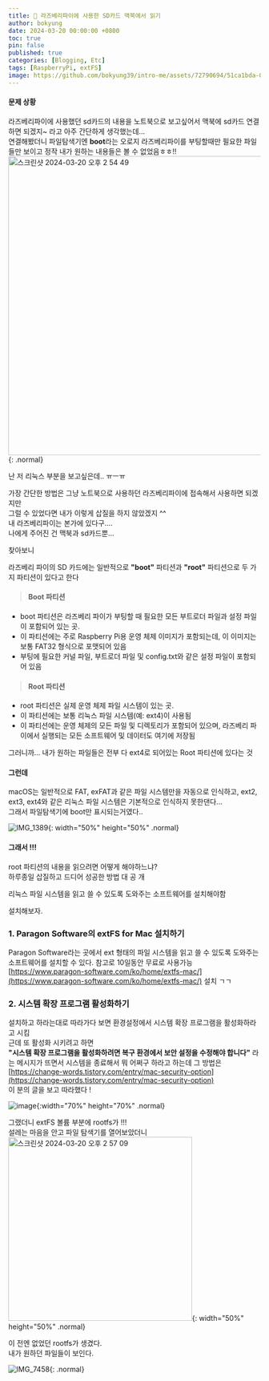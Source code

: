 ```yaml
---
title: 🔨 라즈베리파이에 사용한 SD카드 맥북에서 읽기
author: bokyung
date: 2024-03-20 00:00:00 +0800
toc: true
pin: false
published: true
categories: [Blogging, Etc]
tags: [RaspberryPi, extFS]
image: https://github.com/bokyung39/intro-me/assets/72790694/51ca1bda-08b1-4939-a975-36c4bd0ffd1e
---
```


#### **문제 상황**

라즈베리파이에 사용했던 sd카드의 내용을 노트북으로 보고싶어서 맥북에 sd카드 연결하면 되겠지~ 라고 아주 간단하게 생각했는데... <br>
연결해봤더니 파일탐색기엔 **boot**라는 오로지 라즈베리파이를 부팅할때만 필요한 파일들만 보이고 정작 내가 원하는 내용들은 볼 수 없었음ㅎㅎ!!<br>
<img width="597" alt="스크린샷 2024-03-20 오후 2 54 49" src="https://github.com/bokyung39/intro-me/assets/72790694/bb435cf3-8c28-4e5e-ac12-f3bbc441bf23">{: .normal}

난 저 리눅스 부분을 보고싶은데.. ㅠㅡㅠ<br>

가장 간단한 방법은 그냥 노트북으로 사용하던 라즈베리파이에 접속해서 사용하면 되겠지만<br>
그럴 수 있었다면 내가 이렇게 삽질을 하지 않았겠지 ^^<br>
내 라즈베리파이는 본가에 있다구....<br>
나에게 주어진 건 맥북과 sd카드뿐...<br>

찾아보니 <br>

라즈베리 파이의 SD 카드에는 일반적으로 **"boot"** 파티션과 **"root"** 파티션으로 두 가지 파티션이 있다고 한다<br>

> #### Boot 파티션

- boot 파티션은 라즈베리 파이가 부팅할 때 필요한 모든 부트로더 파일과 설정 파일이 포함되어 있는 곳.
- 이 파티션에는 주로 Raspberry Pi용 운영 체제 이미지가 포함되는데, 이 이미지는 보통 FAT32 형식으로 포맷되어 있음
- 부팅에 필요한 커널 파일, 부트로더 파일 및 config.txt와 같은 설정 파일이 포함되어 있음
  <br>

> #### Root 파티션

- root 파티션은 실제 운영 체제 파일 시스템이 있는 곳.
- 이 파티션에는 보통 리눅스 파일 시스템(예: ext4)이 사용됨
- 이 파티션에는 운영 체제의 모든 파일 및 디렉토리가 포함되어 있으며, 라즈베리 파이에서 실행되는 모든 소프트웨어 및 데이터도 여기에 저장됨
  <br>

그러니까... 내가 원하는 파일들은 전부 다 ext4로 되어있는 Root 파티션에 있다는 것<br>

#### 그런데

macOS는 일반적으로 FAT, exFAT과 같은 파일 시스템만을 자동으로 인식하고, ext2, ext3, ext4와 같은 리눅스 파일 시스템은 기본적으로 인식하지 못한댄다...<br>
그래서 파일탐색기에 boot만 표시되는거였다..<br>

![IMG_1389](https://github.com/bokyung39/intro-me/assets/72790694/9c7e58ab-f9c7-44fc-9477-f1d7d94a1f00){: width="50%" height="50%" .normal}

#### 그래서 !!!

root 파티션의 내용을 읽으려면 어떻게 해야하느냐?<br>
하루종일 삽질하고 드디어 성공한 방법 대 공 개<br>

리눅스 파일 시스템을 읽고 쓸 수 있도록 도와주는 소프트웨어를 설치해야함<br>

설치해보자.<br>

### 1. Paragon Software의 extFS for Mac 설치하기

Paragon Software라는 곳에서 ext 형태의 파일 시스템을 읽고 쓸 수 있도록 도와주는 소프트웨어를 설치할 수 있다. 참고로 10일동안 무료로 사용가능 <br>
[https://www.paragon-software.com/ko/home/extfs-mac/](https://www.paragon-software.com/ko/home/extfs-mac/) 설치 ㄱㄱ

### 2. 시스템 확장 프로그램 활성화하기

설치하고 하라는대로 따라가다 보면 환경설정에서 시스템 확장 프로그램을 활성화하라고 시킴<br>
근데 또 활성화 시키려고 하면 <br>
**"시스템 확장 프로그램을 활성화하려면 복구 환경에서 보안 설정을 수정해야 합니다"** 라는 메시지가 뜨면서 시스템을 종료해서 뭐 어쩌구 하라고 하는데 그 방법은<br>
[https://change-words.tistory.com/entry/mac-security-option](https://change-words.tistory.com/entry/mac-security-option) <br>
이 분의 글을 보고 따라했다 !

![image](https://github.com/bokyung39/intro-me/assets/72790694/a23d7469-f069-4f19-a990-3fcc1511a3fd){:width="70%" height="70%" .normal}

그랬더니 extFS 볼륨 부분에 rootfs가 !!!<br>
설레는 마음을 안고 파일 탐색기를 열어보았더니<br>
<img width="367" alt="스크린샷 2024-03-20 오후 2 57 09" src="https://github.com/bokyung39/intro-me/assets/72790694/187c157f-3741-41ce-b720-ecee28c0ef7e">{: width="50%" height="50%" .normal}

이 전엔 없었던 rootfs가 생겼다. <br>
내가 원하던 파일들이 보인다. <br>

![IMG_7458](https://github.com/bokyung39/intro-me/assets/72790694/ef656a40-c8c9-4656-8464-af894e992952){: .normal}

